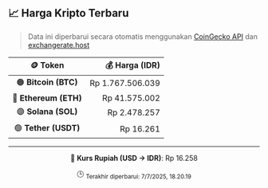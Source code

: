 

<!-- HARGA_KRIPTO -->
## 📈 Harga Kripto Terbaru

> Data ini diperbarui secara otomatis menggunakan [CoinGecko API](https://www.coingecko.com/) dan [exchangerate.host](https://exchangerate.host/)

<div align="center">

| 🪙 Token | 💰 Harga (IDR) |
|:------:|---------------:|
| 🟠 **Bitcoin (BTC)**   | Rp 1.767.506.039 |
| 🔵 **Ethereum (ETH)**  | Rp 41.575.002 |
| 🟣 **Solana (SOL)**    | Rp 2.478.257 |
| 🟢 **Tether (USDT)**   | Rp 16.261 |

---

💱 **Kurs Rupiah (USD → IDR)**: Rp 16.258

🕒 <sub>Terakhir diperbarui: 7/7/2025, 18.20.19</sub>

</div>
<!-- /HARGA_KRIPTO -->